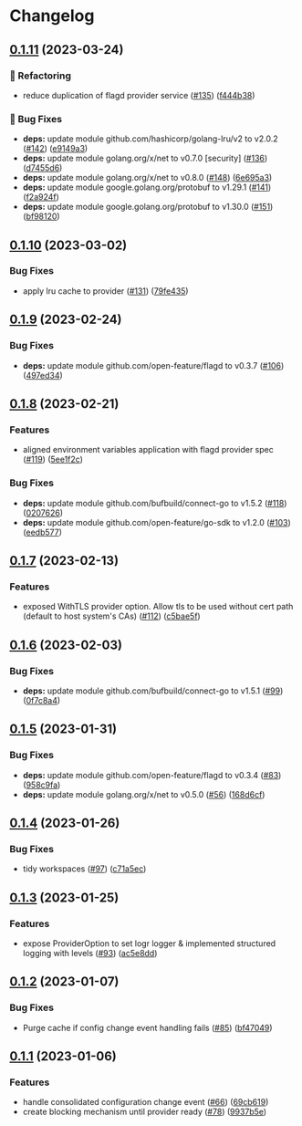 # Changelog

## [0.1.11](https://github.com/open-feature/go-sdk-contrib/compare/providers/flagd/v0.1.10...providers/flagd/v0.1.11) (2023-03-24)


### 🔄 Refactoring

* reduce duplication of flagd provider service ([#135](https://github.com/open-feature/go-sdk-contrib/issues/135)) ([f444b38](https://github.com/open-feature/go-sdk-contrib/commit/f444b38b13f4230b1243e89ef7b4a942338025f0))


### 🐛 Bug Fixes

* **deps:** update module github.com/hashicorp/golang-lru/v2 to v2.0.2 ([#142](https://github.com/open-feature/go-sdk-contrib/issues/142)) ([e9149a3](https://github.com/open-feature/go-sdk-contrib/commit/e9149a3f451f65ddc1576cd09376a23158de9e15))
* **deps:** update module golang.org/x/net to v0.7.0 [security] ([#136](https://github.com/open-feature/go-sdk-contrib/issues/136)) ([d7455d6](https://github.com/open-feature/go-sdk-contrib/commit/d7455d68ff5ee1488ac1354dcfeaef0a2dd77e42))
* **deps:** update module golang.org/x/net to v0.8.0 ([#148](https://github.com/open-feature/go-sdk-contrib/issues/148)) ([6e695a3](https://github.com/open-feature/go-sdk-contrib/commit/6e695a3e21f48a52fc74b9aa389c4b0a1b51c009))
* **deps:** update module google.golang.org/protobuf to v1.29.1 ([#141](https://github.com/open-feature/go-sdk-contrib/issues/141)) ([f2a924f](https://github.com/open-feature/go-sdk-contrib/commit/f2a924ff331fbcfd479e948805223f02af9c032b))
* **deps:** update module google.golang.org/protobuf to v1.30.0 ([#151](https://github.com/open-feature/go-sdk-contrib/issues/151)) ([bf98120](https://github.com/open-feature/go-sdk-contrib/commit/bf98120d82218471c7acc2773c737d7bff64e401))

## [0.1.10](https://github.com/open-feature/go-sdk-contrib/compare/providers/flagd/v0.1.9...providers/flagd/v0.1.10) (2023-03-02)


### Bug Fixes

* apply lru cache to provider ([#131](https://github.com/open-feature/go-sdk-contrib/issues/131)) ([79fe435](https://github.com/open-feature/go-sdk-contrib/commit/79fe435181fc9cfa95f2f7ef49a007a784cc2c88))

## [0.1.9](https://github.com/open-feature/go-sdk-contrib/compare/providers/flagd/v0.1.8...providers/flagd/v0.1.9) (2023-02-24)


### Bug Fixes

* **deps:** update module github.com/open-feature/flagd to v0.3.7 ([#106](https://github.com/open-feature/go-sdk-contrib/issues/106)) ([497ed34](https://github.com/open-feature/go-sdk-contrib/commit/497ed34add9d3f77fdcd3eb48e175aa39cc4388f))

## [0.1.8](https://github.com/open-feature/go-sdk-contrib/compare/providers/flagd/v0.1.7...providers/flagd/v0.1.8) (2023-02-21)


### Features

* aligned environment variables application with flagd provider spec ([#119](https://github.com/open-feature/go-sdk-contrib/issues/119)) ([5ee1f2c](https://github.com/open-feature/go-sdk-contrib/commit/5ee1f2c8af0d41eb3820d32ca7ffe30777a2d12a))


### Bug Fixes

* **deps:** update module github.com/bufbuild/connect-go to v1.5.2 ([#118](https://github.com/open-feature/go-sdk-contrib/issues/118)) ([0207626](https://github.com/open-feature/go-sdk-contrib/commit/0207626f688d61a6d26dbfd3086e25277241401b))
* **deps:** update module github.com/open-feature/go-sdk to v1.2.0 ([#103](https://github.com/open-feature/go-sdk-contrib/issues/103)) ([eedb577](https://github.com/open-feature/go-sdk-contrib/commit/eedb577745fd98d5189132ebbaa8eb82bdf99dd8))

## [0.1.7](https://github.com/open-feature/go-sdk-contrib/compare/providers/flagd/v0.1.6...providers/flagd/v0.1.7) (2023-02-13)


### Features

* exposed WithTLS provider option. Allow tls to be used without cert path (default to host system's CAs) ([#112](https://github.com/open-feature/go-sdk-contrib/issues/112)) ([c5bae5f](https://github.com/open-feature/go-sdk-contrib/commit/c5bae5f32b473796bdc2b7c8614439be53a37739))

## [0.1.6](https://github.com/open-feature/go-sdk-contrib/compare/providers/flagd/v0.1.5...providers/flagd/v0.1.6) (2023-02-03)


### Bug Fixes

* **deps:** update module github.com/bufbuild/connect-go to v1.5.1 ([#99](https://github.com/open-feature/go-sdk-contrib/issues/99)) ([0f7c8a4](https://github.com/open-feature/go-sdk-contrib/commit/0f7c8a435b4acfc75317a186c871b020c1432aed))

## [0.1.5](https://github.com/open-feature/go-sdk-contrib/compare/providers/flagd/v0.1.4...providers/flagd/v0.1.5) (2023-01-31)


### Bug Fixes

* **deps:** update module github.com/open-feature/flagd to v0.3.4 ([#83](https://github.com/open-feature/go-sdk-contrib/issues/83)) ([958c9fa](https://github.com/open-feature/go-sdk-contrib/commit/958c9fa81637cbacf59259d100d74407f41cd87c))
* **deps:** update module golang.org/x/net to v0.5.0 ([#56](https://github.com/open-feature/go-sdk-contrib/issues/56)) ([168d6cf](https://github.com/open-feature/go-sdk-contrib/commit/168d6cf9b7047ba412c239f2349d2e3d4b02a21d))

## [0.1.4](https://github.com/open-feature/go-sdk-contrib/compare/providers/flagd/v0.1.3...providers/flagd/v0.1.4) (2023-01-26)


### Bug Fixes

* tidy workspaces ([#97](https://github.com/open-feature/go-sdk-contrib/issues/97)) ([c71a5ec](https://github.com/open-feature/go-sdk-contrib/commit/c71a5ec7686ec0572bb47f17dbca7e0ec48252d7))

## [0.1.3](https://github.com/open-feature/go-sdk-contrib/compare/providers/flagd/v0.1.2...providers/flagd/v0.1.3) (2023-01-25)


### Features

* expose ProviderOption to set logr logger & implemented structured logging with levels ([#93](https://github.com/open-feature/go-sdk-contrib/issues/93)) ([ac5e8dd](https://github.com/open-feature/go-sdk-contrib/commit/ac5e8dd274c9fd811dccaca85d3aba33994b480b))

## [0.1.2](https://github.com/open-feature/go-sdk-contrib/compare/providers/flagd/v0.1.1...providers/flagd/v0.1.2) (2023-01-07)


### Bug Fixes

* Purge cache if config change event handling fails ([#85](https://github.com/open-feature/go-sdk-contrib/issues/85)) ([bf47049](https://github.com/open-feature/go-sdk-contrib/commit/bf4704959411f3957a8c9266f0756b768c915ce1))

## [0.1.1](https://github.com/open-feature/go-sdk-contrib/compare/providers/flagd-v0.1.0...providers/flagd/v0.1.1) (2023-01-06)


### Features

* handle consolidated configuration change event ([#66](https://github.com/open-feature/go-sdk-contrib/issues/66)) ([69cb619](https://github.com/open-feature/go-sdk-contrib/commit/69cb619b6cf0a3095ae0bb2f6544e22fb3d5786e))
* create blocking mechanism until provider ready ([#78](https://github.com/open-feature/go-sdk-contrib/issues/68)) ([9937b5e](https://github.com/open-feature/go-sdk-contrib/commit/9937b5ed934155b987520c90754827d5376a4b04))
